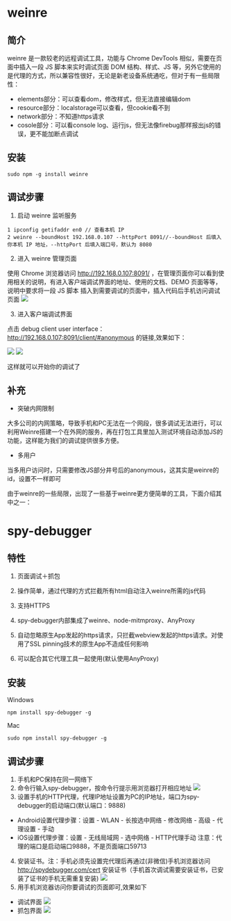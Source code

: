# weinre

## 简介

weinre 是一款较老的远程调试工具，功能与 Chrome DevTools 相似，需要在页面中插入一段 JS 脚本来实时调试页面 DOM 结构、样式、JS 等，另外它使用的是代理的方式，所以兼容性很好，无论是新老设备系统通吃，但对于有一些局限性：
- elements部分：可以查看dom，修改样式，但无法直接编辑dom
- resource部分：localstorage可以查看，但cookie看不到
- network部分：不知道https请求
- cosole部分：可以看console log、运行js，但无法像firebug那样报出js的错误，更不能加断点调试

## 安装

```
sudo npm -g install weinre
```

## 调试步骤

1. 启动 weinre 监听服务

```
1 ipconfig getifaddr en0 // 查看本机 IP
2 weinre --boundHost 192.168.0.107 --httpPort 8091//--boundHost 后填入你本机 IP 地址，--httpPort 后填入端口号，默认为 8080

```

2. 进入 weinre 管理页面

使用 Chrome 浏览器访问 http://192.168.0.107:8091/ ，在管理页面你可以看到使用相关的说明，有进入客户端调试界面的地址、使用的文档、DEMO 页面等等，说明中要求将一段 JS 脚本 <script src="http://192.168.0.107:8091/target/target-script-min.js#anonymous"></script>插入到需要调试的页面中，插入代码后手机访问调试页面
![](http://upload-images.jianshu.io/upload_images/5018455-ccabc37446b9c0ae.png?imageMogr2/auto-orient/strip%7CimageView2/2/w/1240)

3. 进入客户端调试界面

点击 debug client user interface：http://192.168.0.107:8091/client/#anonymous 的链接,效果如下：

![](http://upload-images.jianshu.io/upload_images/5018455-ff7155990234e4a6.jpg?imageMogr2/auto-orient/strip%7CimageView2/2/w/1240)
![](http://upload-images.jianshu.io/upload_images/5018455-211f326e928506bc.jpg?imageMogr2/auto-orient/strip%7CimageView2/2/w/1240)

这样就可以开始你的调试了

## 补充

- 突破内网限制

大多公司的内网策略，导致手机和PC无法在一个网段，很多调试无法进行，可以利用Weinre搭建一个在外网的服务，再在打包工具里加入测试环境自动添加JS的功能，这样能为我们的调试提供很多方便。

- 多用户

当多用户访问时，只需要修改JS部分<script src="http://192.168.0.107:8091/target/target-script-min.js#anonymous"></script>井号后的anonymous，这其实是weinre的id，设置不一样即可


由于weinre的一些局限，出现了一些基于weinre更方便简单的工具，下面介绍其中之一：

# spy-debugger

## 特性

1. 页面调试＋抓包

2. 操作简单，通过代理的方式拦截所有html自动注入weinre所需的js代码

3. 支持HTTPS

4. spy-debugger内部集成了weinre、node-mitmproxy、AnyProxy

5. 自动忽略原生App发起的https请求，只拦截webview发起的https请求。对使用了SSL pinning技术的原生App不造成任何影响

6. 可以配合其它代理工具一起使用(默认使用AnyProxy)

## 安装

Windows

```
npm install spy-debugger -g
```

Mac 

```
sudo npm install spy-debugger -g
```

## 调试步骤
1. 手机和PC保持在同一网络下
2. 命令行输入spy-debugger，按命令行提示用浏览器打开相应地址
![](http://upload-images.jianshu.io/upload_images/5018455-e6a7fc86c45936d6.png?imageMogr2/auto-orient/strip%7CimageView2/2/w/1240)
3. 设置手机的HTTP代理，代理IP地址设置为PC的IP地址，端口为spy-debugger的启动端口(默认端口：9888)
- Android设置代理步骤：设置 - WLAN - 长按选中网络 - 修改网络 - 高级 - 代理设置 - 手动
- iOS设置代理步骤：设置 - 无线局域网 - 选中网络 - HTTP代理手动
注意：代理的端口是启动端口9888，不是页面端口59713
4. 安装证书。注：手机必须先设置完代理后再通过(非微信)手机浏览器访问 http://spydebugger.com/cert 安装证书（手机首次调试需要安装证书，已安装了证书的手机无需重复安装)
![](http://upload-images.jianshu.io/upload_images/5018455-b81dcbe287d4c063.jpg?imageMogr2/auto-orient/strip%7CimageView2/2/w/1240)
5. 用手机浏览器访问你要调试的页面即可,效果如下
- 调试界面
![](http://upload-images.jianshu.io/upload_images/5018455-572e6bfa7914b524?imageMogr2/auto-orient/strip%7CimageView2/2/w/1240)
- 抓包界面
![](http://upload-images.jianshu.io/upload_images/5018455-663e2472d253c73b?imageMogr2/auto-orient/strip%7CimageView2/2/w/1240)



